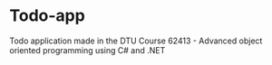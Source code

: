 # Todo-app
Todo application made in the DTU Course 62413 - Advanced object oriented programming using C# and .NET
